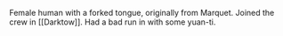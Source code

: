 Female human with a forked tongue, originally from Marquet. Joined the crew in [[Darktow]]. Had a bad run in with some yuan-ti.